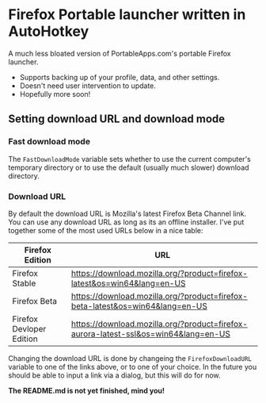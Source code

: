 # Firefox Portable launcher written in AutoHotkey
A much less bloated version of PortableApps.com's portable Firefox launcher.

* Supports backing up of your profile, data, and other settings.
* Doesn't need user intervention to update.
* Hopefully more soon!

## Setting download URL and download mode
### Fast download mode
The `FastDownloadMode` variable sets whether to use the current computer's temporary directory or to use the default (usually much slower) download directory.

### Download URL
By default the download URL is Mozilla's latest Firefox Beta Channel link. You can use any download URL as long as its an offline installer. I've put together some of the most used URLs below in a nice table:

| Firefox Edition | URL |
| ----------------- | ------------------ |
| Firefox Stable | https://download.mozilla.org/?product=firefox-latest&os=win64&lang=en-US |
| Firefox Beta | https://download.mozilla.org/?product=firefox-beta-latest&os=win64&lang=en-US |
| Firefox Devloper Edition | https://download.mozilla.org/?product=firefox-aurora-latest-ssl&os=win64&lang=en-US |

Changing the download URL is done by changeing the `FirefoxDownloadURL` variable to one of the links above, or to one of your choice. In the future you should be able to input a link via a dialog, but this will do for now.

**The README.md is not yet finished, mind you!**
